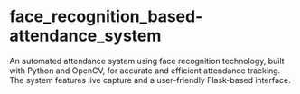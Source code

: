 # face_recognition_based-attendance_system
An automated attendance system using face recognition technology, built with Python and OpenCV, for accurate and efficient attendance tracking. The system features live capture and a user-friendly Flask-based interface.
